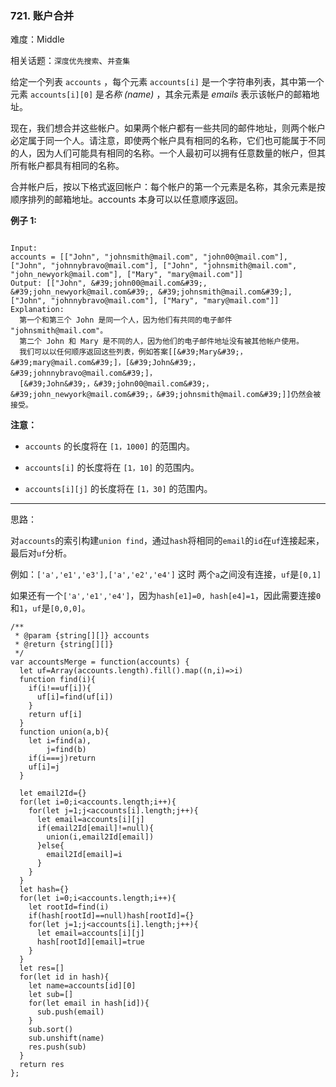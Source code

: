 ### 721. 账户合并

难度：Middle

相关话题：`深度优先搜索`、`并查集`

给定一个列表  `accounts` ，每个元素  `accounts[i]` 是一个字符串列表，其中第一个元素  `accounts[i][0]` 是*名称 (name)* ，其余元素是 *emails* 表示该帐户的邮箱地址。



现在，我们想合并这些帐户。如果两个帐户都有一些共同的邮件地址，则两个帐户必定属于同一个人。请注意，即使两个帐户具有相同的名称，它们也可能属于不同的人，因为人们可能具有相同的名称。一个人最初可以拥有任意数量的帐户，但其所有帐户都具有相同的名称。



合并帐户后，按以下格式返回帐户：每个帐户的第一个元素是名称，其余元素是按顺序排列的邮箱地址。accounts 本身可以以任意顺序返回。



**例子 1:** 



```

Input: 
accounts = [["John", "johnsmith@mail.com", "john00@mail.com"], ["John", "johnnybravo@mail.com"], ["John", "johnsmith@mail.com", "john_newyork@mail.com"], ["Mary", "mary@mail.com"]]
Output: [["John", &#39;john00@mail.com&#39;, &#39;john_newyork@mail.com&#39;, &#39;johnsmith@mail.com&#39;],  ["John", "johnnybravo@mail.com"], ["Mary", "mary@mail.com"]]
Explanation: 
  第一个和第三个 John 是同一个人，因为他们有共同的电子邮件 "johnsmith@mail.com"。 
  第二个 John 和 Mary 是不同的人，因为他们的电子邮件地址没有被其他帐户使用。
  我们可以以任何顺序返回这些列表，例如答案[[&#39;Mary&#39;，&#39;mary@mail.com&#39;]，[&#39;John&#39;，&#39;johnnybravo@mail.com&#39;]，
  [&#39;John&#39;，&#39;john00@mail.com&#39;，&#39;john_newyork@mail.com&#39;，&#39;johnsmith@mail.com&#39;]]仍然会被接受。
```


**注意：** 




* `accounts` 的长度将在 `[1，1000]` 的范围内。

* `accounts[i]` 的长度将在 `[1，10]` 的范围内。

* `accounts[i][j]` 的长度将在 `[1，30]` 的范围内。






-----

思路：

对`accounts`的索引构建`union find`，通过`hash`将相同的`email`的`id`在`uf`连接起来，最后对`uf`分析。

例如：`['a','e1','e3'],['a','e2','e4']` 这时 两个`a`之间没有连接，`uf`是`[0,1]`

如果还有一个`['a','e1','e4']`，因为`hash[e1]=0, hash[e4]=1`，因此需要连接`0`和`1`，`uf`是`[0,0,0]`。

```
/**
 * @param {string[][]} accounts
 * @return {string[][]}
 */
var accountsMerge = function(accounts) {
  let uf=Array(accounts.length).fill().map((n,i)=>i)
  function find(i){
    if(i!==uf[i]){
      uf[i]=find(uf[i])
    }
    return uf[i]
  }
  function union(a,b){
    let i=find(a),
        j=find(b)
    if(i===j)return
    uf[i]=j
  }

  let email2Id={}
  for(let i=0;i<accounts.length;i++){
    for(let j=1;j<accounts[i].length;j++){
      let email=accounts[i][j]
      if(email2Id[email]!=null){
        union(i,email2Id[email])
      }else{
        email2Id[email]=i
      }
    }
  }
  let hash={}
  for(let i=0;i<accounts.length;i++){
    let rootId=find(i)
    if(hash[rootId]==null)hash[rootId]={}
    for(let j=1;j<accounts[i].length;j++){
      let email=accounts[i][j]
      hash[rootId][email]=true
    }
  }
  let res=[]
  for(let id in hash){
    let name=accounts[id][0]
    let sub=[]    
    for(let email in hash[id]){
      sub.push(email)
    }
    sub.sort()
    sub.unshift(name)
    res.push(sub)
  }
  return res
};
```

